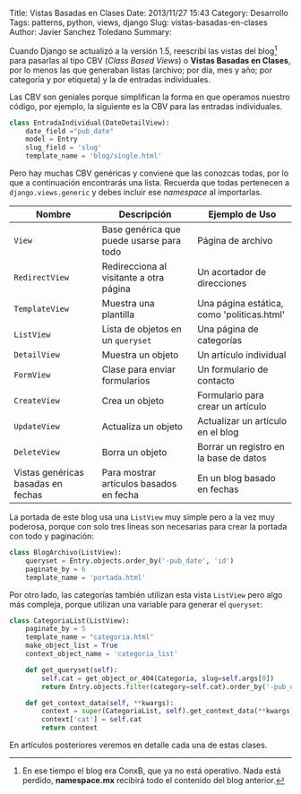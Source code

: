 Title: Vistas Basadas en Clases
Date: 2013/11/27 15:43
Category: Desarrollo 
Tags: patterns, python, views, django
Slug: vistas-basadas-en-clases
Author: Javier Sanchez Toledano
Summary: 

Cuando Django se actualizó a la versión 1.5, reescribí las vistas del blog[^1] para pasarlas al tipo CBV (*Class Based Views*) o **Vistas Basadas en Clases**, por lo menos las que generaban listas (archivo; por día, mes y año; por categoría y por etiqueta) y la de entradas individuales.

[^1]: En ese tiempo el blog era ConxB, que ya no está operativo. Nada está perdido, __namespace.mx__ recibirá todo el contenido del blog anterior.

Las CBV son geniales porque simplifican la forma en que operamos nuestro código, por ejemplo, la siguiente es la CBV para las entradas individuales.

```python
class EntradaIndividual(DateDetailView):
    date_field ="pub_date"
    model = Entry
    slug_field = 'slug'
    template_name = 'blog/single.html'
```

Pero hay muchas CBV genéricas y conviene que las conozcas todas, por lo que a continuación encontrarás una lista. Recuerda que todas pertenecen a `django.views.generic` y debes incluir ese _namespace_ al importarlas.

|Nombre|Descripción                              |Ejemplo de Uso   |
|------|-----------------------------------------|-----------------|
|`View`|Base genérica que puede usarse para todo|Página de archivo|
|`RedirectView`|Redirecciona al visitante a otra página|Un acortador de direcciones|
|`TemplateView`|Muestra una plantilla|Una página estática, como 'politicas.html'|
|`ListView`|Lista de objetos en un `queryset`|Una página de categorías|
|`DetailView`|Muestra un objeto|Un artículo individual|
|`FormView`|Clase para enviar formularios|Un formulario de contacto|
|`CreateView`|Crea un objeto|Formulario para crear un artículo|
|`UpdateView`|Actualiza un objeto|Actualizar un artículo en el blog|
|`DeleteView`|Borra un objeto|Borrar un registro en la base de datos|
|Vistas genéricas basadas en fechas|Para mostrar artículos basados en fecha|En un blog basado en fechas|

La portada de este blog usa una `ListView` muy simple pero a la vez muy poderosa, porque con solo tres líneas son necesarias para crear la portada con todo y paginación:

```python
class BlogArchivo(ListView):
    queryset = Entry.objects.order_by('-pub_date', 'id')
    paginate_by = 6
    template_name = 'portada.html'
```

Por otro lado, las categorías también utilizan esta vista `ListView` pero algo más compleja, porque utilizan una variable para generar el `queryset`:

```python
class CategoriaList(ListView):
    paginate_by = 5
    template_name = "categoria.html"
    make_object_list = True
    context_object_name = 'categoria_list'

    def get_queryset(self):
        self.cat = get_object_or_404(Categoria, slug=self.args[0])
        return Entry.objects.filter(category=self.cat).order_by('-pub_date', 'id')

    def get_context_data(self, **kwargs):
        context = super(CategoriaList, self).get_context_data(**kwargs)
        context['cat'] = self.cat
        return context
```

En artículos posteriores veremos en detalle cada una de estas clases.
